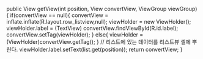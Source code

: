 public View getView(int position, View convertView, ViewGroup viewGroup) {
        if(convertView == null){
            convertView = inflate.inflate(R.layout.row_listview,null);
            viewHolder = new ViewHolder();
            viewHolder.label = (TextView) convertView.findViewById(R.id.label);
            convertView.setTag(viewHolder);
        }
        else{
            viewHolder = (ViewHolder)convertView.getTag();
        }
        // 리스트에 있는 데이터를 리스트뷰 셀에 뿌린다.
        viewHolder.label.setText(list.get(position));
        return convertView;
    }
